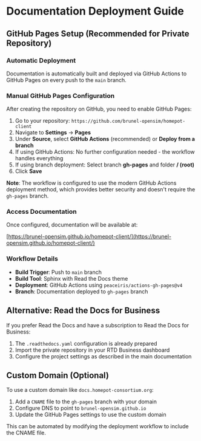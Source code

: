 # Documentation Deployment Guide

## GitHub Pages Setup (Recommended for Private Repository)

### Automatic Deployment

Documentation is automatically built and deployed via GitHub Actions to GitHub Pages on every push to the `main` branch.

### Manual GitHub Pages Configuration

After creating the repository on GitHub, you need to enable GitHub Pages:

1. Go to your repository: `https://github.com/brunel-opensim/homepot-client`
2. Navigate to **Settings** → **Pages**
3. Under **Source**, select **GitHub Actions** (recommended) or **Deploy from a branch**
4. If using GitHub Actions: No further configuration needed - the workflow handles everything
5. If using branch deployment: Select branch **gh-pages** and folder **/ (root)**
6. Click **Save**

**Note**: The workflow is configured to use the modern GitHub Actions deployment method, which provides better security and doesn't require the `gh-pages` branch.

### Access Documentation

Once configured, documentation will be available at:

[https://brunel-opensim.github.io/homepot-client/](https://brunel-opensim.github.io/homepot-client/)

### Workflow Details

- **Build Trigger**: Push to `main` branch
- **Build Tool**: Sphinx with Read the Docs theme
- **Deployment**: GitHub Actions using `peaceiris/actions-gh-pages@v4`
- **Branch**: Documentation deployed to `gh-pages` branch

## Alternative: Read the Docs for Business

If you prefer Read the Docs and have a subscription to Read the Docs for Business:

1. The `.readthedocs.yaml` configuration is already prepared
2. Import the private repository in your RTD Business dashboard
3. Configure the project settings as described in the main documentation

## Custom Domain (Optional)

To use a custom domain like `docs.homepot-consortium.org`:

1. Add a `CNAME` file to the `gh-pages` branch with your domain
2. Configure DNS to point to `brunel-opensim.github.io`
3. Update the GitHub Pages settings to use the custom domain

This can be automated by modifying the deployment workflow to include the CNAME file.
